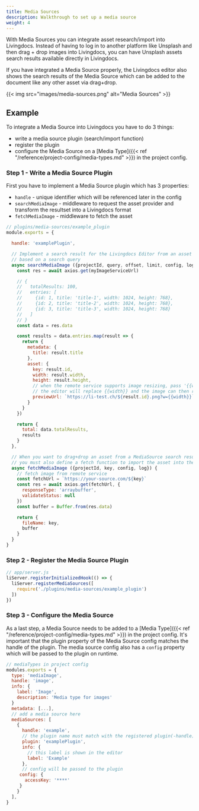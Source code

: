 ```yaml
---
title: Media Sources
description: Walkthrough to set up a media source
weight: 4
---
```


With Media Sources you can integrate asset research/import into Livingdocs. Instead of having to log in to another platform like Unsplash and then drag + drop images into Livingdocs, you can have Unsplash assets search results available directly in Livingdocs.

If you have integrated a Media Source properly, the Livingdocs editor also shows the search results of the Media Source which can be added to the document like any other asset via drag+drop.

{{< img src="images/media-sources.png" alt="Media Sources" >}}

## Example

To integrate a Media Source into Livingdocs you have to do 3 things:
- write a media source plugin (search/import function)
- register the plugin
- configure the Media Source on a [Media Type]({{< ref "/reference/project-config/media-types.md" >}}) in the project config.

### Step 1 - Write a Media Source Plugin

First you have to implement a Media Source plugin which has 3 properties:
- `handle` - unique identifier which will be referenced later in the config
- `searchMediaImage` - middleware to request the asset provider and transform the resultset into a Livingdocs format
- `fetchMediaImage` - middleware to fetch the asset


```js
// plugins/media-sources/example_plugin
module.exports = {

  handle: 'examplePlugin',

  // Implement a search result for the Livingdocs Editor from an asset provider
  // based on a search query
  async searchMediaImage ({projectId, query, offset, limit, config, log}) {
    const res = await axios.get(myImageServiceUrl)

    // {
    //   totalResults: 100,
    //   entries: [
    //     {id: 1, title: 'title-1', width: 1024, height: 768},
    //     {id: 2, title: 'title-2', width: 1024, height: 768},
    //     {id: 3, title: 'title-3', width: 1024, height: 768}
    //   ]
    // }
    const data = res.data

    const results = data.entries.map(result => {
      return {
        metadata: {
          title: result.title
        },
        asset: {
          key: result.id,
          width: result.width,
          height: result.height,
          // when the remote service supports image resizing, pass '{{width}}' as search parameter
          // the editor will replace {{width}} and the image can then requested in the right size
          previewUrl: `https://li-test.ch/${result.id}.png?w={{width}}`
        }
      }
    })

    return {
      total: data.totalResults,
      results
    }
  },

  // When you want to drag+drop an asset from a MediaSource search result into a document
  // you must also define a fetch function to import the asset into the Media Library
  async fetchMediaImage ({projectId, key, config, log}) {
    // fetch image from remote service
    const fetchUrl = `https://your-source.com/${key}`
    const res = await axios.get(fetchUrl, {
      responseType: 'arraybuffer',
      validateStatus: null
    })
    const buffer = Buffer.from(res.data)

    return {
      fileName: key,
      buffer
    }
  }
}
```


### Step 2 - Register the Media Source Plugin

```js
// app/server.js
liServer.registerInitializedHook(() => {
  liServer.registerMediaSources([
    require('./plugins/media-sources/example_plugin')
  ])
})
```

### Step 3 - Configure the Media Source

As a last step, a Media Source needs to be added to a [Media Type]({{< ref "/reference/project-config/media-types.md" >}}) in the project config. It's important that the plugin property of the Media Source config matches the handle of the plugin. The media source config also has a `config` property which will be passed to the plugin on runtime.

```js
// mediaTypes in project config
modules.exports = {
  type: 'mediaImage',
  handle: 'image',
  info: {
    label: 'Image',
    description: 'Media type for images'
  }
  metadata: [...],
  // add a media source here
  mediaSources: [
    {
      handle: 'example',
      // the plugin name must match with the registered plugin(-handle)
      plugin: 'examplePlugin',
      info: {
        // this label is shown in the editor
        label: 'Example'
      },
      // config will be passed to the plugin
     config: {
       accessKey: '****'
     }
    }
  ],
}
```
